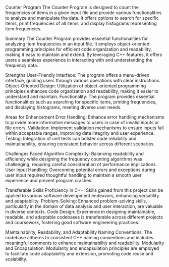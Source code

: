 Counter Program
The Counter Program is designed to count the frequencies of items in a given input file and provide various functionalities to analyze and manipulate the data. It offers options to search for specific items, print frequencies of all items, and display histograms representing item frequencies.

Summary
The Counter Program provides essential functionalities for analyzing item frequencies in an input file. It employs object-oriented programming principles for efficient code organization and readability, making it easy to maintain and extend. By leveraging C++ features, it offers users a seamless experience in interacting with and understanding the frequency data.

Strengths
User-Friendly Interface: The program offers a menu-driven interface, guiding users through various operations with clear instructions.
Object-Oriented Design: Utilization of object-oriented programming principles enhances code organization and readability, making it easier to understand and maintain.
Functionality: The program provides essential functionalities such as searching for specific items, printing frequencies, and displaying histograms, meeting diverse user needs.

Areas for Enhancement
Error Handling: Enhance error handling mechanisms to provide more informative messages to users in case of invalid inputs or file errors.
Validation: Implement validation mechanisms to ensure inputs fall within acceptable ranges, improving data integrity and user experience.
Testing: Integration of unit tests can bolster code reliability and maintainability, ensuring consistent behavior across different scenarios.

Challenges Faced
Algorithm Complexity: Balancing readability and efficiency while designing the frequency counting algorithms was challenging, requiring careful consideration of performance implications.
User Input Handling: Overcoming potential errors and exceptions during user input required thoughtful handling to maintain a smooth user experience and prevent program crashes.

Transferable Skills
Proficiency in C++: Skills gained from this project can be applied to various software development endeavors, enhancing versatility and adaptability.
Problem-Solving: Enhanced problem-solving skills, particularly in the domain of data analysis and user interaction, are valuable in diverse contexts.
Code Design: Experience in designing maintainable, readable, and adaptable codebases is transferable across different projects and coursework, fostering good software engineering practices.

Maintainability, Readability, and Adaptability
Naming Conventions: The codebase adheres to consistent C++ naming conventions and includes meaningful comments to enhance maintainability and readability.
Modularity and Encapsulation: Modularity and encapsulation principles are employed to facilitate code adaptability and extension, promoting code reuse and scalability.
